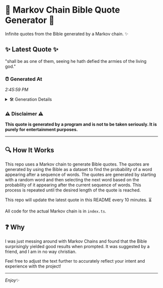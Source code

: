 # 📖 Markov Chain Bible Quote Generator 📖

Infinite quotes from the Bible generated by a Markov chain. ✨

## ✨ Latest Quote ✨
"shall be as one of them, seeing he hath defied the armies of the living god."

### ⏰ Generated At
*2:45:59 PM*

<details>
    <summary>🛠️ Generation Details</summary>
    <p>
        <strong>🌱 Seed:</strong> shall<br>
        <strong>🔄 Iterations:</strong> 15<br>
        <strong>📜 Context History:</strong><br>[ shall ]: be<br>[ shall, be ]: as<br>[ shall, be, as ]: one<br>[ shall, be, as, one ]: of<br>[ shall, be, as, one, of ]: them,<br>[ shall, be, as, one, of, them, ]: seeing<br>[ be, as, one, of, them,, seeing ]: he<br>[ as, one, of, them,, seeing, he ]: hath<br>[ one, of, them,, seeing, he, hath ]: defied<br>[ of, them,, seeing, he, hath, defied ]: the<br>[ them,, seeing, he, hath, defied, the ]: armies<br>[ seeing, he, hath, defied, the, armies ]: of<br>[ he, hath, defied, the, armies, of ]: the<br>[ hath, defied, the, armies, of, the ]: living<br>[ defied, the, armies, of, the, living ]: god.<br>
    </p>
</details>

### ⚠️ Disclaimer ⚠️
**This quote is generated by a program and is not to be taken seriously. It is purely for entertainment purposes.**

---

## 🔍 How It Works

This repo uses a Markov chain to generate Bible quotes. The quotes are generated by using the Bible as a dataset to find the probability of a word appearing after a sequence of words. The quotes are generated by starting with a random word and then selecting the next word based on the probability of it appearing after the current sequence of words. This process is repeated until the desired length of the quote is reached.

This repo will update the latest quote in this README every 10 minutes. ⏳

All code for the actual Markov chain is in `index.ts`.

## ❓ Why

I was just messing around with Markov Chains and found that the Bible surprisingly yielded good results when prompted. 
It was suggested by a friend, and I am in no way christian.

Feel free to adjust the text further to accurately reflect your intent and experience with the project!

---

*Enjoy*✨
